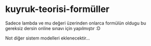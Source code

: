 # kuyruk-teorisi-formüller
Sadece lambda ve mu değeri üzerinden onlarca formülün oldugu bu gereksiz dersin online sınavı için yapılmıştır :D

Not  diğer sistem modelleri eklenecektir...
